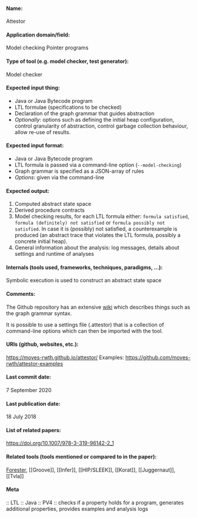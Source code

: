 #### Name:
Attestor

#### Application domain/field:
Model checking
Pointer programs

#### Type of tool (e.g. model checker, test generator):
Model checker

#### Expected input thing:
- Java or Java Bytecode program
- LTL formulae (specifications to be checked)
- Declaration of the graph grammar that guides abstraction
- *Optionally*: options such as defining the initial heap configuration, control granularity of abstraction, control garbage collection behaviour, allow re-use of results.

#### Expected input format:
- Java or Java Bytecode program
- LTL formula is passed via a command-line option (`--model-checking`)
- Graph grammar is specified as a JSON-array of rules
- *Options*: given via the command-line

#### Expected output:
1. Computed abstract state space
2. Derived procedure contracts
3. Model checking results, for each LTL formula either: `formula satisfied`, `formula (definitely) not satisfied` or `formula possibly not satisfied`. In case it is (possibly) not satisfied, a counterexample is produced (an abstract trace that violates the LTL formula, possibly a concrete initial heap).
4. General information about the analysis: log messages, details about settings and runtime of analyses

#### Internals (tools used, frameworks, techniques, paradigms, ...):
Symbolic execution is used to construct an abstract state space

#### Comments:
The Github repository has an extensive [wiki](https://github.com/moves-rwth/attestor/wiki) which describes things such as the graph grammar syntax.

It is possible to use a settings file (.attestor) that is a collection of command-line options which can then be imported with the tool.

#### URIs (github, websites, etc.):
https://moves-rwth.github.io/attestor/
Examples: https://github.com/moves-rwth/attestor-examples

#### Last commit date:
7 September 2020

#### Last publication date:
18 July 2018

#### List of related papers:
https://doi.org/10.1007/978-3-319-96142-2_1

#### Related tools (tools mentioned or compared to in the paper):
[Forester](../Forester.md), [[Groove]], [[Infer]], [[HIP/SLEEK]], [[Korat]], [[Juggernaut]], [[Tvla]]

#### Meta
:: LTL
:: Java
:: PV4 :: checks if a property holds for a program, generates additional properties, provides examples and analysis logs
